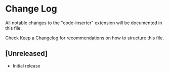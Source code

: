 # Change Log

All notable changes to the "code-inserter" extension will be documented in this file.

Check [Keep a Changelog](http://keepachangelog.com/) for recommendations on how to structure this file.

## [Unreleased]

- Initial release